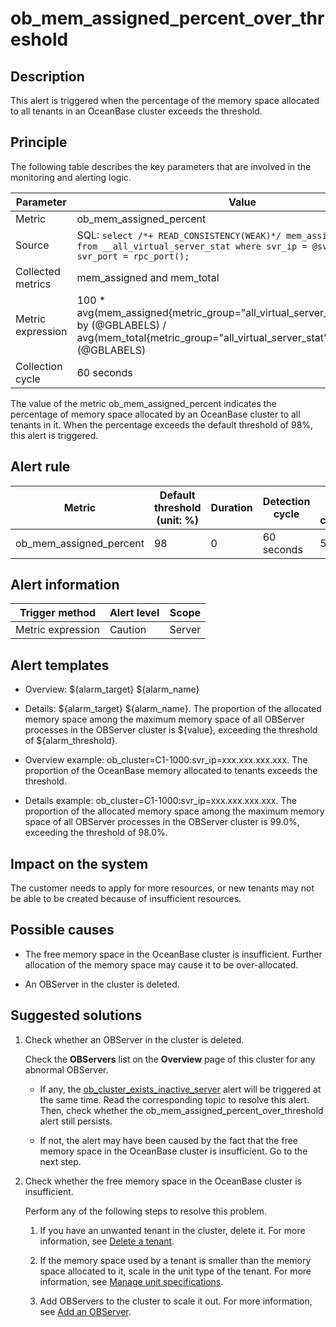 ob_mem_assigned_percent_over_threshold
===========================================================

**Description**
------------------------------------

This alert is triggered when the percentage of the memory space allocated to all tenants in an OceanBase cluster exceeds the threshold.

Principle
------------------------------

The following table describes the key parameters that are involved in the monitoring and alerting logic.

|     Parameter     |                                                                                                  Value                                                                                                   |
|-------------------|----------------------------------------------------------------------------------------------------------------------------------------------------------------------------------------------------------|
| Metric            | ob_mem_assigned_percent                                                                                                                                                                                  |
| Source            | SQL: ```select /*+ READ_CONSISTENCY(WEAK)*/ mem_assigned,mem_total from __all_virtual_server_stat where svr_ip = @svr_ip and svr_port = rpc_port(); ```  |
| Collected metrics | mem_assigned and mem_total                                                                                                                                                                               |
| Metric expression | 100 \* avg(mem_assigned{metric_group="all_virtual_server_stat",@LABELS}) by (@GBLABELS) / avg(mem_total{metric_group="all_virtual_server_stat",@LABELS}) by (@GBLABELS)                                  |
| Collection cycle  | 60 seconds                                                                                                                                                                                               |

The value of the metric ob_mem_assigned_percent indicates the percentage of memory space allocated by an OceanBase cluster to all tenants in it. When the percentage exceeds the default threshold of 98%, this alert is triggered.

**Alert rule**
-----------------------------------

|         Metric          | Default threshold (unit: %) | Duration | Detection cycle | Time before clearance |
|-------------------------|-----------------------------|----------|-----------------|-----------------------|
| ob_mem_assigned_percent | 98                          | 0        | 60 seconds      | 5 minutes             |

**Alert information**
------------------------------------------

|  Trigger method   | Alert level | Scope  |
|-------------------|-------------|--------|
| Metric expression | Caution     | Server |

**Alert templates**
----------------------------------------

* Overview: \${alarm_target} ${alarm_name}

* Details: \${alarm_target} \${alarm_name}. The proportion of the allocated memory space among the maximum memory space of all OBServer processes in the OBServer cluster is \${value}, exceeding the threshold of ${alarm_threshold}.

* Overview example: ob_cluster=C1-1000:svr_ip=xxx.xxx.xxx.xxx. The proportion of the OceanBase memory allocated to tenants exceeds the threshold.

* Details example: ob_cluster=C1-1000:svr_ip=xxx.xxx.xxx.xxx. The proportion of the allocated memory space among the maximum memory space of all OBServer processes in the OBServer cluster is 99.0%, exceeding the threshold of 98.0%.

**Impact on the system**
---------------------------------------------

The customer needs to apply for more resources, or new tenants may not be able to be created because of insufficient resources.

**Possible causes**
----------------------------------------

* The free memory space in the OceanBase cluster is insufficient. Further allocation of the memory space may cause it to be over-allocated.

* An OBServer in the cluster is deleted.

Suggested solutions
----------------------------------------

1. Check whether an OBServer in the cluster is deleted.

   Check the **OBServers** list on the **Overview** page of this cluster for any abnormal OBServer.
   * If any, the [ob_cluster_exists_inactive_server](3.ob_cluster_exists_inactive_server-ob-the-cluster-is-not-working.md) alert will be triggered at the same time. Read the corresponding topic to resolve this alert. Then, check whether the ob_mem_assigned_percent_over_threshold alert still persists.

   * If not, the alert may have been caused by the fact that the free memory space in the OceanBase cluster is insufficient. Go to the next step.

2. Check whether the free memory space in the OceanBase cluster is insufficient.

   Perform any of the following steps to resolve this problem.
   1. If you have an unwanted tenant in the cluster, delete it. For more information, see [Delete a tenant](../../3.ob-cloud-platform/5.manage-tenants/2.basic-tenant-operations/8.delete-a-tenant.md).

   2. If the memory space used by a tenant is smaller than the memory space allocated to it, scale in the unit type of the tenant. For more information, see [Manage unit specifications](../../3.ob-cloud-platform/5.manage-tenants/2.basic-tenant-operations/3.unit-specification-management.md).

   3. Add OBServers to the cluster to scale it out. For more information, see [Add an OBServer](../../3.ob-cloud-platform/4.manage-clusters/3.basic-operations/8.manage-the-observer-cluster/2.add-observer.md).
